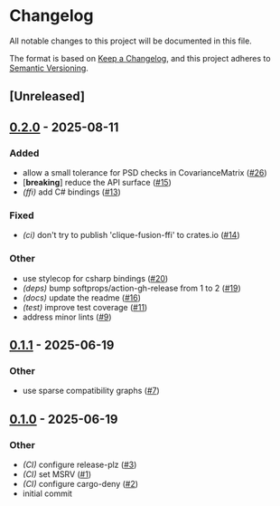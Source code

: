 # Changelog

All notable changes to this project will be documented in this file.

The format is based on [Keep a Changelog](https://keepachangelog.com/en/1.0.0/),
and this project adheres to [Semantic Versioning](https://semver.org/spec/v2.0.0.html).

## [Unreleased]

## [0.2.0](https://github.com/danieleades/clique-fusion/compare/v0.1.1...v0.2.0) - 2025-08-11

### Added

- allow a small tolerance for PSD checks in CovarianceMatrix ([#26](https://github.com/danieleades/clique-fusion/pull/26))
- [**breaking**] reduce the API surface ([#15](https://github.com/danieleades/clique-fusion/pull/15))
- *(ffi)* add C# bindings ([#13](https://github.com/danieleades/clique-fusion/pull/13))

### Fixed

- *(ci)* don't try to publish 'clique-fusion-ffi' to crates.io ([#14](https://github.com/danieleades/clique-fusion/pull/14))

### Other

- use stylecop for csharp bindings ([#20](https://github.com/danieleades/clique-fusion/pull/20))
- *(deps)* bump softprops/action-gh-release from 1 to 2 ([#19](https://github.com/danieleades/clique-fusion/pull/19))
- *(docs)* update the readme ([#16](https://github.com/danieleades/clique-fusion/pull/16))
- *(test)* improve test coverage ([#11](https://github.com/danieleades/clique-fusion/pull/11))
- address minor lints ([#9](https://github.com/danieleades/clique-fusion/pull/9))

## [0.1.1](https://github.com/danieleades/clique-fusion/compare/v0.1.0...v0.1.1) - 2025-06-19

### Other

- use sparse compatibility graphs ([#7](https://github.com/danieleades/clique-fusion/pull/7))

## [0.1.0](https://github.com/danieleades/clique-fusion/releases/tag/v0.1.0) - 2025-06-19

### Other

- *(CI)* configure release-plz ([#3](https://github.com/danieleades/clique-fusion/pull/3))
- *(CI)* set MSRV ([#1](https://github.com/danieleades/clique-fusion/pull/1))
- *(CI)* configure cargo-deny ([#2](https://github.com/danieleades/clique-fusion/pull/2))
- initial commit

